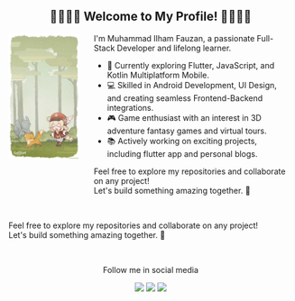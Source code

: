 <body>
  
  <div align=center>

  <h2> 🐢🐉🦕🦖 Welcome to My Profile! 🦖🦕🐉🐢</h2>
    
  </div>

   <img src="https://github.com/ilhamfauzan630/ilhamfauzan630/blob/main/assets/klee.jpg" width="25%" align="left" style="margin-right: 15px; margin-bottom: 10px;" />
  
  <div style="margin-left:30%;">
    <p>I'm Muhammad Ilham Fauzan, a passionate Full-Stack Developer and lifelong learner.</p>

  <ul>
    <li>🌱 Currently exploring Flutter, JavaScript, and Kotlin Multiplatform Mobile.</li>
    <li>💻 Skilled in Android Development, UI Design, and creating seamless Frontend-Backend integrations.</li>
    <li>🎮 Game enthusiast with an interest in 3D adventure fantasy games and virtual tours.</li>
    <li>📚 Actively working on exciting projects, including flutter app and personal blogs.</li>
  </ul>

  <p>Feel free to explore my repositories and collaborate on any project! <br> Let's build something amazing together. 🚀</p>
    
  </div>
  
  <br>
  
  <p>Feel free to explore my repositories and collaborate on any project! <br> Let's build something amazing together. 🚀</p>

  <br>
  
  <div align=center>

  <p>Follow me in social media</p>

  [![](https://img.shields.io/badge/linkedin-0a66c2)](https://www.linkedin.com/in/fauzanilham/)
  [![](https://img.shields.io/badge/pixiv-0096FA)](https://www.pixiv.net/en/users/40375345)
  [![](https://img.shields.io/badge/instragram-DE317F)](https://www.instagram.com/fauzanilham459/)
    
  </div>
</body>



